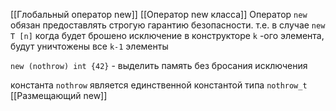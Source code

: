 [[Глобальный оператор new]]
[[Оператор new класса]]
Оператор `new` обязан предоставлять строгую гарантию безопасности. 
т.е. в случае `new T [n]` когда будет брошено исключение в конструкторе `k` -ого элемента, будут уничтожены все `k-1` элементы

`new (nothrow) int {42}` - выделить память без бросания исключения

константа `nothrow` является единственной константой типа `nothrow_t`
[[Размещающий new]]